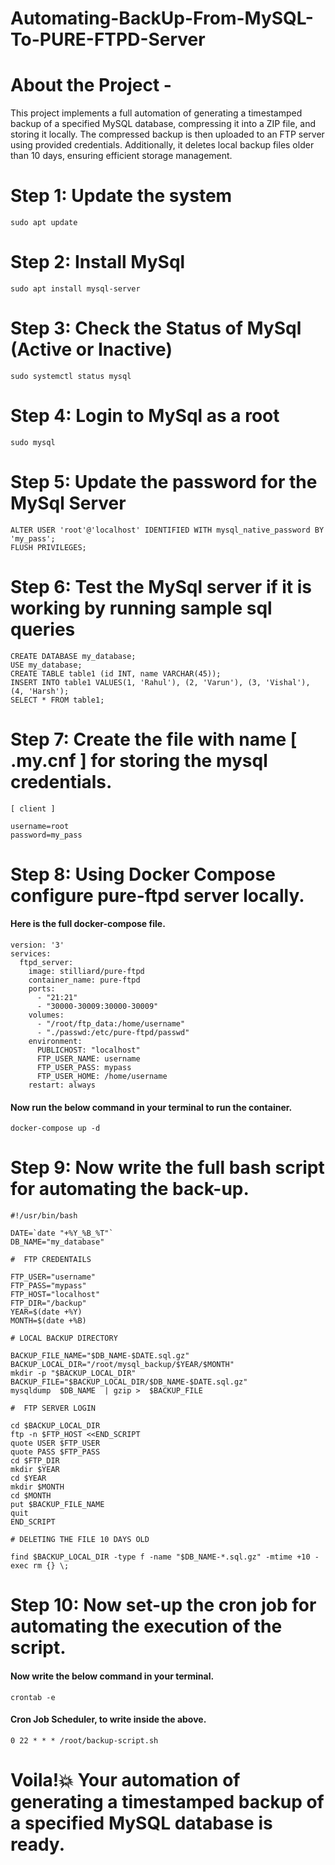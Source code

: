 # Automating-BackUp-From-MySQL-To-PURE-FTPD-Server
# About the Project -

This project implements a full automation of generating a timestamped backup of a specified MySQL database, compressing it into a ZIP file, and storing it locally. The compressed backup is then uploaded to an FTP server using provided credentials. Additionally, it deletes local backup files older than 10 days, ensuring efficient storage management.

# Step 1: Update the system

    sudo apt update

# Step 2: Install MySql

    sudo apt install mysql-server

# Step 3: Check the Status of MySql (Active or Inactive)

    sudo systemctl status mysql

# Step 4: Login to MySql as a root

    sudo mysql

# Step 5: Update the password for the MySql Server

    ALTER USER 'root'@'localhost' IDENTIFIED WITH mysql_native_password BY 'my_pass';
    FLUSH PRIVILEGES;

# Step 6: Test the MySql server if it is working by running sample sql queries

    CREATE DATABASE my_database;
    USE my_database;
    CREATE TABLE table1 (id INT, name VARCHAR(45));
    INSERT INTO table1 VALUES(1, 'Rahul'), (2, 'Varun'), (3, 'Vishal'), (4, 'Harsh');
    SELECT * FROM table1;

# Step 7: Create the file with name [ .my.cnf ] for storing the mysql credentials.

    [ client ]

    username=root
    password=my_pass

# Step 8: Using Docker Compose configure pure-ftpd server locally.
<h4> Here is the full docker-compose file.</h4>

    version: '3'
    services:
      ftpd_server:
        image: stilliard/pure-ftpd
        container_name: pure-ftpd
        ports:
          - "21:21"
          - "30000-30009:30000-30009"
        volumes: 
          - "/root/ftp_data:/home/username"
          - "./passwd:/etc/pure-ftpd/passwd"
        environment:
          PUBLICHOST: "localhost"
          FTP_USER_NAME: username
          FTP_USER_PASS: mypass
          FTP_USER_HOME: /home/username
        restart: always

<h4>Now run the below command in your terminal to run the container.</h4>

    docker-compose up -d

# Step 9: Now write the full bash script for automating the back-up.

    #!/usr/bin/bash

    DATE=`date "+%Y_%B_%T"`
    DB_NAME="my_database"

    #  FTP CREDENTAILS

    FTP_USER="username"
    FTP_PASS="mypass"
    FTP_HOST="localhost"
    FTP_DIR="/backup"
    YEAR=$(date +%Y)
    MONTH=$(date +%B)

    # LOCAL BACKUP DIRECTORY

    BACKUP_FILE_NAME="$DB_NAME-$DATE.sql.gz"
    BACKUP_LOCAL_DIR="/root/mysql_backup/$YEAR/$MONTH"
    mkdir -p "$BACKUP_LOCAL_DIR"
    BACKUP_FILE="$BACKUP_LOCAL_DIR/$DB_NAME-$DATE.sql.gz"
    mysqldump  $DB_NAME  | gzip >  $BACKUP_FILE

    #  FTP SERVER LOGIN

    cd $BACKUP_LOCAL_DIR
    ftp -n $FTP_HOST <<END_SCRIPT
    quote USER $FTP_USER
    quote PASS $FTP_PASS
    cd $FTP_DIR
    mkdir $YEAR
    cd $YEAR
    mkdir $MONTH
    cd $MONTH
    put $BACKUP_FILE_NAME
    quit
    END_SCRIPT

    # DELETING THE FILE 10 DAYS OLD

    find $BACKUP_LOCAL_DIR -type f -name "$DB_NAME-*.sql.gz" -mtime +10 -exec rm {} \; 

# Step 10: Now set-up the cron job for automating the execution of the script.
<h4>Now write the below command in your terminal.</h4>

    crontab -e

<h4>Cron Job Scheduler, to write inside the above.</h4>

    0 22 * * * /root/backup-script.sh

# Voila!💥 Your automation of generating a timestamped backup of a specified MySQL database is ready.
